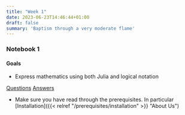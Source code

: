 ```yaml
---
title: "Week 1"
date: 2023-06-23T14:46:44+01:00
draft: false
summary: 'Baptism through a very moderate flame'
---
```



### Notebook 1

#### Goals 

- Express mathematics using both Julia and logical notation



[Questions](/Answer_sheets/Week_1_answers.html)             [Answers](/Answer_sheets/Week_1_answers.html)

<!-- {{< figure src="https://imgs.xkcd.com/comics/installing_2x.png" width="200" title=">Click for installation instructions" link="../../prerequisites/installation" attr="xkcd 1367" >}}
{{< figure src="https://cdn.britannica.com/55/174255-050-526314B6/brown-Guernsey-cow.jpg" title=">An elephant at sunset" link="../../prerequisites/installation" >}}

[![image alt text](https://cdn.britannica.com/55/174255-050-526314B6/brown-Guernsey-cow.jpg)](../../../Answer_sheets/Week_1_answers.html) [![image alt text](https://cdn.britannica.com/55/174255-050-526314B6/brown-Guernsey-cow.jpg)](../../prerequisites/installation) -->


- Make sure you have read through the prerequisites. In particular
[Installation]({{< relref "/prerequisites/installation" >}} "About Us")